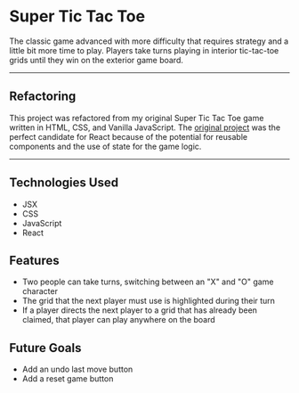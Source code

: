 # Super Tic Tac Toe
The classic game advanced with more difficulty that requires strategy and a little bit more time to play. Players take turns playing in interior tic-tac-toe grids until they win on the exterior game board. 

---

## Refactoring
This project was refactored from my original Super Tic Tac Toe game written in HTML, CSS, and Vanilla JavaScript. The [original project](https://github.com/jesspaul/super-tic-tac-toe "GitHub repo for original project") was the perfect candidate for React because of the potential for reusable components and the use of state for the game logic.

---

## Technologies Used
* JSX
* CSS
* JavaScript
* React

## Features
* Two people can take turns, switching between an "X" and "O" game character
* The grid that the next player must use is highlighted during their turn
* If a player directs the next player to a grid that has already been claimed, that player can play anywhere on the board

## Future Goals 
* Add an undo last move button
* Add a reset game button